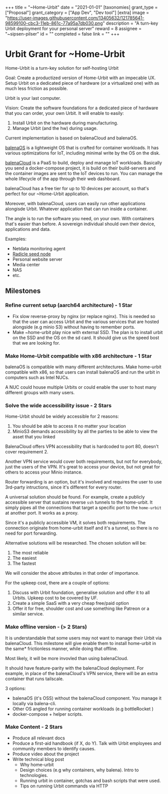 +++
title = "~Home-Urbit"
date = "2021-01-01"
[taxonomies]
grant_type = ["Proposal"]
grant_category = ["App Dev", "Dev tool"]
[extra]
image = "https://user-images.githubusercontent.com/13405632/121785641-98599100-cbc3-11eb-861c-77a95a7db030.png"
description = "A turn-key Urbit deployment for your personal server"
reward = 8
assignee = "~sipsen-pilser"
id = ""
completed = false
link = ""
+++


# Urbit Grant for ~Home-Urbit

Home-Urbit is a turn-key solution for self-hosting Urbit


Goal: Create a productized version of Home-Urbit with an impecable UX. Setup Urbit on a dedicated piece of hardware (or a virtualized one) with as much less friction as possible. 

Urbit is your last computer.

Vision: Create the software foundations for a dedicated piece of hardware that you can order, your own Urbit. It will enable to easily:
1) Install Urbit on the hardware during manufacturing.
2) Manage Urbit (and the hw) during usage. 

Current implementation is based on balenaCloud and balenaOS.

[balenaOS](https://www.balena.io/os/?) is a lightweight OS that is crafted for container workloads. It has various optimizations for IoT, including minimal write by the OS on the disk. 

[balenaCloud](https://www.balena.io/cloud/) is a PaaS to build, deploy and manage IoT workloads. Basically you send a docker-compose project, it is build on their build-servers and the container images are sent to the IoT devices to run. You can manage the whole lifecycle of the app through their web dashboard. 

balenaCloud has a free tier for up to 10 devices per account, so that's perfect for our ~Home-Urbit application. 

Moreover, with balenaCloud, users can easily run other applications alongisde Urbit. Whatever application that can run inside a container. 

The angle is to run the software you need, on your own. With containers that's easier than before. A sovereign individual should own their device, applications and data.

Examples: 

- Netdata monitoring agent
- [Radicle seed node](https://radicle.xyz/)
- Personal website server
- Media center
- NAS
- etc.


## Milestones

### Refine current setup (aarch64 architecture) - 1 Star

- Fix slow reverse-proxy by nginx (or replace nginx). This is needed so that the user can access Urbit and the various services that are hosted alongside (e.g minio S3) without having to remember ports. 
- Make ~home-urbit play nice with external SSD. The plan is to install urbit on the SSD and the OS on the sd card. It should give us the speed bost that we are looking for.


### Make Home-Urbit compatible with x86 architecture - 1 Star

balenaOS is compatible with many different architectures. Make home-urbit compatible with x86, so that users can install balenaOS and run the urbit in computers such as Intel NUCs.

A NUC could house multiple Urbits or could enable the user to host many different groups with many users.


### Solve the wide accessibility issue - 2 Stars

Home-Urbit should be widely accessible for 2 reasons:
1) You should be able to access it no matter your location
2) MinioS3 demands accessibility by all the parties to be able to view the asset that you linked

BalenaCloud offers VPN accessibility that is hardcoded to port 80, doesn't cover requirement 2. 

Another VPN service would cover both requirements, but not for everybody, just the users of the VPN. It's great to access your device, but not great for others to access your Minio instance. 

Router forwarding is an option, but it's involved and requires the user to use 3rd-party intructions, since it's different for every router. 

A universal solution should be found. For example, create a publicly accessible server that sustains reverse `ssh` tunnels to the home-urbit. It simply pipes all the connections that target a specific port to the `home-urbit` at another port. It works as a proxy. 

Since it's a publicly accessible VM, it solves both requirements. The connection originate from home-urbit itself and it's a tunnel, so there is no need for port forwarding. 

Alternative solutions will be researched. The chosen solution will be:

1) The most reliable
2) The easiest
3) The fastest

We will consider the above attributes in that order of importance. 

For the upkeep cost, there are a couple of options:
1) Discuss with Urbit foundation, generalise solution and offer it to all Urbits. Upkeep cost to be covered by UF. 
2) Create a simple SaaS with a very cheap free/paid option
3) Offer it for free, shoulder cost and use something like Patreon or a similar service. 

### Make offline version - (> 2 Stars)

It is understandable that some users may not want to manage their Urbit via balenaCloud. This milestone will give enable them to install home-urbit in the same* frictionless manner, while doing that offline. 

Most likely, it will be more invovled than using balenaCloud. 

It should have feature-parity with the balenaCloud deployment. For example, in place of the balenaCloud's VPN service, there will be an extra container that runs tailscale.

3 options:

- balenaOS (it's OSS) without the balenaCloud component. You manage it locally via balena-cli. 
- Other OS angled for running container workloads (e.g bottleRocket )
- docker-compose + helper scripts. 

### Make Content - 2 Stars

- Produce all relevant docs
- Produce a first-aid handbook (if X, do Y). Talk with Urbit employees and community members to identify causes. 
- Produce video about the project
- Write technical blog post
    - Why home-urbit
    - Design choices (e.g why containers, why balena). Intro to technologies.
    - Running urbit in container, gotchas and bash scripts that were used.
    - Tips on running Urbit commands via HTTP
